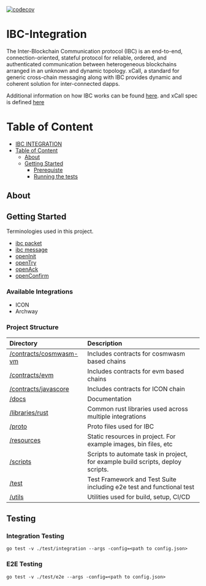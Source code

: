 [![codecov](https://codecov.io/gh/icon-project/IBC-Integration/branch/main/graph/badge.svg?token=8KX6y8aGom)](https://codecov.io/gh/icon-project/IBC-Integration)

# IBC-Integration
The Inter-Blockchain Communication protocol (IBC) is an end-to-end, connection-oriented, stateful protocol for reliable, ordered, and authenticated communication between heterogeneous blockchains arranged in an unknown and dynamic topology. xCall, a standard for generic cross-chain messaging along with IBC provides dynamic and coherent solution for inter-connected dapps.

Additional information on how IBC works can be found [here](https://ibc.cosmos.network/). and xCall spec is defined [here](https://github.com/icon-project/IIPs/blob/master/IIPS/iip-52.md)

# Table of Content

- [IBC INTEGRATION](#ibc-integration)
- [Table of Content](#table-of-content)
  - [About  ](#about--)
  - [Getting Started  ](#getting-started--)
    - [Prerequiste](#prerequiste)
    - [Running the tests](#testing)

## About <a name = "about"> </a>

## Getting Started <a name = "getting_started"> </a>

Terminologies used in this project.
  
- [ibc packet](./docs/terminologies/ibc_terminologies.md)
- [ibc message](./docs/terminologies/ibc_terminologies.md)
- [openInit](./docs/terminologies/ibc_terminologies.md)
- [openTry](./docs/terminologies/ibc_terminologies.md)
- [openAck](./docs/terminologies/ibc_terminologies.md)
- [openConfirm](./docs/terminologies/ibc_terminologies.md)

### Available Integrations
- ICON
- Archway

### Project Structure
| Directory | Description |
|:----------|:------------|
| [/contracts/cosmwasm-vm](./contracts/cosmwasm-vm) | Includes contracts for cosmwasm based chains |
| [/contracts/evm](./contracts/evm) | Includes contracts for evm based chains |
| [/contracts/javascore](./contracts/javascore) | Includes contracts for ICON chain |
| [/docs](./docs) | Documentation |
| [/libraries/rust](./libraries/rust) | Common rust libraries used across multiple integrations |
| [/proto](./proto) | Proto files used for IBC |
| [/resources](./resources) | Static resources in project. For example images, bin files, etc |
| [/scripts](./scripts) | Scripts to automate task in project, for example build scripts, deploy scripts. |
| [/test](./test) | Test Framework and Test Suite including e2e test and functional test |
| [/utils](./utils) | Utilities used for build, setup, CI/CD |

## Testing <a name = "testing"> </a>

### Integration Testing

```
go test -v ./test/integration --args -config=<path to config.json>
```


### E2E Testing

```
go test -v ./test/e2e --args -config=<path to config.json>
```
